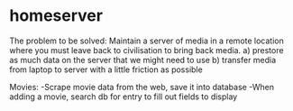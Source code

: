 # homeserver

The problem to be solved: Maintain a server of media in a remote location where you must leave back to civilisation to bring back media. 
    a) prestore as much data on the server that we might need to use
    b) transfer media from laptop to server with a little friction as possible

Movies:
    -Scrape movie data from the web, save it into database
    -When adding a movie, search db for entry to fill out fields to display